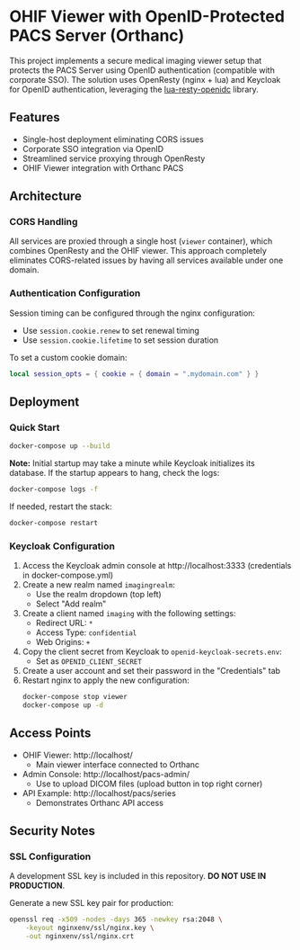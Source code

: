 # OHIF Viewer with OpenID-Protected PACS Server (Orthanc)

This project implements a secure medical imaging viewer setup that protects the PACS Server using OpenID authentication (compatible with corporate SSO). The solution uses OpenResty (nginx + lua) and Keycloak for OpenID authentication, leveraging the [lua-resty-openidc](https://github.com/zmartzone/lua-resty-openidc) library.

## Features

- Single-host deployment eliminating CORS issues
- Corporate SSO integration via OpenID
- Streamlined service proxying through OpenResty
- OHIF Viewer integration with Orthanc PACS

## Architecture

### CORS Handling
All services are proxied through a single host (`viewer` container), which combines OpenResty and the OHIF viewer. This approach completely eliminates CORS-related issues by having all services available under one domain.

### Authentication Configuration
Session timing can be configured through the nginx configuration:
- Use `session.cookie.renew` to set renewal timing
- Use `session.cookie.lifetime` to set session duration

To set a custom cookie domain:
```lua
local session_opts = { cookie = { domain = ".mydomain.com" } }
```

## Deployment

### Quick Start
```bash
docker-compose up --build
```

**Note:** Initial startup may take a minute while Keycloak initializes its database. If the startup appears to hang, check the logs:
```bash
docker-compose logs -f
```

If needed, restart the stack:
```bash
docker-compose restart
```

### Keycloak Configuration

1. Access the Keycloak admin console at http://localhost:3333 (credentials in docker-compose.yml)
2. Create a new realm named `imagingrealm`:
   - Use the realm dropdown (top left)
   - Select "Add realm"
3. Create a client named `imaging` with the following settings:
   - Redirect URL: `*`
   - Access Type: `confidential`
   - Web Origins: `+`
4. Copy the client secret from Keycloak to `openid-keycloak-secrets.env`:
   - Set as `OPENID_CLIENT_SECRET`
5. Create a user account and set their password in the "Credentials" tab
6. Restart nginx to apply the new configuration:
   ```bash
   docker-compose stop viewer
   docker-compose up -d
   ```

## Access Points

- OHIF Viewer: http://localhost/
  - Main viewer interface connected to Orthanc
- Admin Console: http://localhost/pacs-admin/
  - Use to upload DICOM files (upload button in top right corner)
- API Example: http://localhost/pacs/series
  - Demonstrates Orthanc API access

## Security Notes

### SSL Configuration
A development SSL key is included in this repository. **DO NOT USE IN PRODUCTION**.

Generate a new SSL key pair for production:
```bash
openssl req -x509 -nodes -days 365 -newkey rsa:2048 \
    -keyout nginxenv/ssl/nginx.key \
    -out nginxenv/ssl/nginx.crt
```